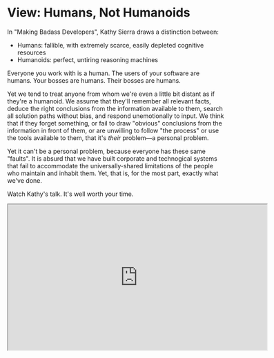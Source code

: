 # View: Humans, Not Humanoids

In "Making Badass Developers", Kathy Sierra draws a distinction between:

- Humans: fallible, with extremely scarce, easily depleted cognitive resources
- Humanoids: perfect, untiring reasoning machines

Everyone you work with is a human. The users of your software are humans. Your bosses are humans. Their bosses are humans.

Yet we tend to treat anyone from whom we're even a little bit distant as if they're a humanoid. We assume that they'll remember all relevant facts, deduce the right conclusions from the information available to them, search all solution paths without bias, and respond unemotionally to input. We think that if they forget something, or fail to draw "obvious" conclusions from the information in front of them, or are unwilling to follow "the process" or use the tools available to them, that it's _their_ problem—a personal problem.

Yet it can't be a personal problem, because everyone has these same "faults". It is absurd that we have built corporate and technogical systems that fail to accommodate the universally-shared limitations of the people who maintain and inhabit them. Yet, that is, for the most part, exactly what we've done.

Watch Kathy's talk. It's well worth your time.

<iframe width="600" height="338" src="https://www.youtube-nocookie.com/embed/FKTxC9pl-WM?rel=0&iv_load_policy=3"></iframe>
